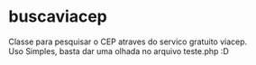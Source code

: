 # buscaviacep
Classe para pesquisar o CEP atraves do servico gratuito viacep.<br>
Uso Simples, basta dar uma olhada no arquivo teste.php :D
